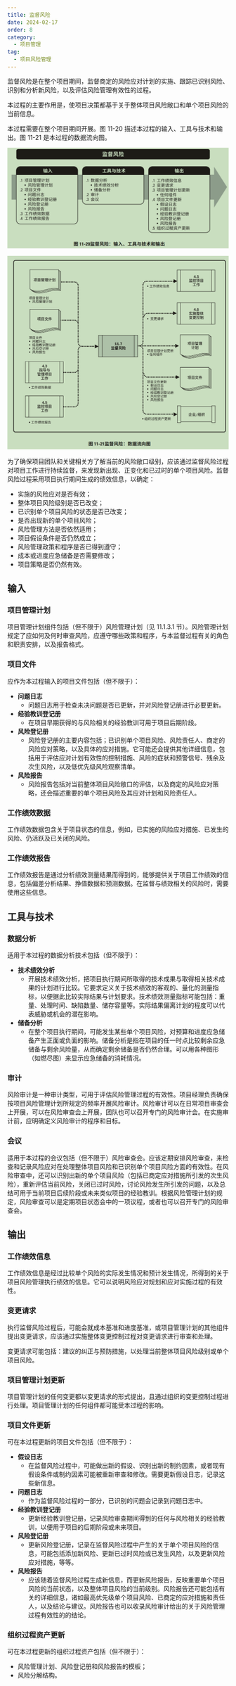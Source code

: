 ```yaml
---
title: 监督风险
date: 2024-02-17
order: 8
category:
  - 项目管理
tag:
  - 项目风险管理
---
```


监督风险是在整个项目期间，监督商定的风险应对计划的实施、跟踪已识别风险、识别和分析新风险，以及评估风险管理有效性的过程。

本过程的主要作用是，使项目决策都基于关于整体项目风险敞口和单个项目风险的当前信息。

本过程需要在整个项目期间开展。图 11-20 描述本过程的输入、工具与技术和输出。图 11-21 是本过程的数据流向图。

![image-20240218104632590](https://raw.githubusercontent.com/GodX-18/picBed/main/image-20240218104632590.png)

![image-20240218104641375](https://raw.githubusercontent.com/GodX-18/picBed/main/image-20240218104641375.png)

为了确保项目团队和关键相关方了解当前的风险敞口级别，应该通过监督风险过程对项目工作进行持续监督，来发现新出现、正变化和已过时的单个项目风险。监督风险过程采用项目执行期间生成的绩效信息，以确定：

* 实施的风险应对是否有效；
* 整体项目风险级别是否已改变；
* 已识别单个项目风险的状态是否已改变；
* 是否出现新的单个项目风险；
* 风险管理方法是否依然适用；
* 项目假设条件是否仍然成立；
* 风险管理政策和程序是否已得到遵守；
* 成本或进度应急储备是否需要修改；
* 项目策略是否仍然有效。

## 输入

### 项目管理计划

项目管理计划组件包括（但不限于）风险管理计划（见 11.1.3.1 节）。风险管理计划规定了应如何及何时审查风险，应遵守哪些政策和程序，与本监督过程有关的角色和职责安排，以及报告格式。

### 项目文件

应作为本过程输入的项目文件包括（但不限于）：

* **问题日志**
  * 问题日志用于检查未决问题是否已更新，并对风险登记册进行必要更新。 
* **经验教训登记册**
  * 在项目早期获得的与风险相关的经验教训可用于项目后期阶段。
* **风险登记册**
  * 风险登记册的主要内容包括；已识别单个项目风险、风险责任人、商定的风险应对策略，以及具体的应对措施。它可能还会提供其他详细信息，包括用于评估应对计划有效性的控制措施、风险的症状和预警信号、残余及次生风险，以及低优先级风险观察清单。
* **风险报告**
  * 风险报告包括对当前整体项目风险敞口的评估，以及商定的风险应对策略，还会描述重要的单个项目风险及其应对计划和风险责任人。

### 工作绩效数据

工作绩效数据包含关于项目状态的信息，例如，已实施的风险应对措施、已发生的风险、仍活跃及已关闭的风险。

### 工作绩效报告

工作绩效报告是通过分析绩效测量结果而得到的，能够提供关于项目工作绩效的信息，包括偏差分析结果、挣值数据和预测数据。在监督与绩效相关的风险时，需要使用这些信息。

## 工具与技术

### 数据分析

适用于本过程的数据分析技术包括（但不限于）：

* **技术绩效分析**
  * 开展技术绩效分析，把项目执行期间所取得的技术成果与取得相关技术成果的计划进行比较。它要求定义关于技术绩效的客观的、量化的测量指标，以便据此比较实际结果与计划要求。技术绩效测量指标可能包括：重量、处理时间、缺陷数量、储存容量等。实际结果偏离计划的程度可以代表威胁或机会的潜在影响。
* **储备分析**
  * 在整个项目执行期间，可能发生某些单个项目风险，对预算和进度应急储备产生正面或负面的影响。储备分析是指在项目的任一时点比较剩余应急储备与剩余风险量，从而确定剩余储备是否仍然合理。可以用各种图形（如燃尽图）来显示应急储备的消耗情况。

### 审计

风险审计是一种审计类型，可用于评估风险管理过程的有效性。项目经理负责确保按项目风险管理计划所规定的频率开展风险审计。风险审计可以在日常项目审查会上开展，可以在风险审查会上开展，团队也可以召开专门的风险审计会。在实施审计前，应明确定义风险审计的程序和目标。

### 会议

适用于本过程的会议包括（但不限于）风险审查会。应该定期安排风险审查，来检查和记录风险应对在处理整体项目风险和已识别单个项目风险方面的有效性。在风险审查中，还可以识别出新的单个项目风险（包括已商定应对措施所引发的次生风险），重新评估当前风险，关闭已过时风险，讨论风险发生所引发的问题，以及总结可用于当前项目后续阶段或未来类似项目的经验教训。根据风险管理计划的规定，风险审查可以是定期项目状态会中的一项议程，或者也可以召开专门的风险审查会。

## 输出

### 工作绩效信息

工作绩效信息是经过比较单个风险的实际发生情况和预计发生情况，所得到的关于项目风险管理执行绩效的信息。它可以说明风险应对规划和应对实施过程的有效性。

### 变更请求

执行监督风险过程后，可能会就成本基准和进度基准，或项目管理计划的其他组件提出变更请求，应该通过实施整体变更控制过程对变更请求进行审查和处理。

变更请求可能包括：建议的纠正与预防措施，以处理当前整体项目风险级别或单个项目风险。

### 项目管理计划更新

项目管理计划的任何变更都以变更请求的形式提出，且通过组织的变更控制过程进行处理。项目管理计划的任何组件都可能受本过程的影响。

### 项目文件更新

可在本过程更新的项目文件包括（但不限于）：

* **假设日志**
  * 在监督风险过程中，可能做出新的假设、识别出新的制约因素，或者现有假设条件或制约因素可能被重新审查和修改。需要更新假设日志，记录这些新信息。
* **问题日志**
  * 作为监督风险过程的一部分，已识别的问题会记录到问题日志中。
* **经验教训登记册**
  * 更新经验教训登记册，记录风险审查期间得到的任何与风险相关的经验教训，以便用于项目的后期阶段或未来项目。
* **风险登记册**
  * 更新风险登记册，记录在监督风险过程中产生的关于单个项目风险的信息，可能包括添加新风险、更新已过时风险或已发生风险，以及更新风险应对措施，等等。
* **风险报告**
  * 应该随着监督风险过程生成新信息，而更新风险报告，反映重要单个项目风险的当前状态，以及整体项目风险的当前级别。风险报告还可能包括有关的详细信息，诸如最高优先级单个项目风险、已商定的应对措施和责任人，以及结论与建议。风险报告也可以收录风险审计给出的关于风险管理过程有效性的的结论。

### 组织过程资产更新

可在本过程更新的组织过程资产包括（但不限于）：

* 风险管理计划、风险登记册和风险报告的模板；
* 风险分解结构。
